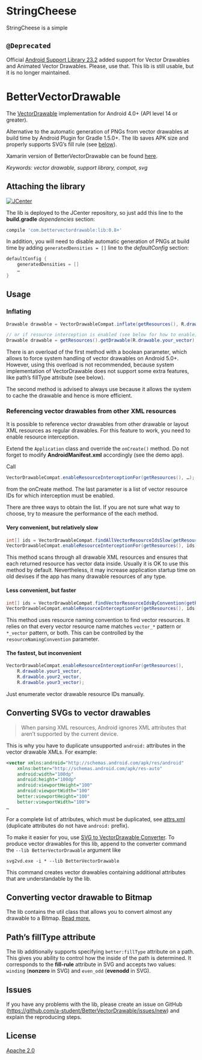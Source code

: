 # StringCheese

StringCheese is a simple 
## `@Deprecated`
Official [Android Support Library 23.2](http://android-developers.blogspot.ru/2016/02/android-support-library-232.html) added support for Vector Drawables and Animated Vector Drawables. Please, use that. This lib is still usable, but it is no longer maintained.

# BetterVectorDrawable
The [VectorDrawable](https://developer.android.com/reference/android/graphics/drawable/VectorDrawable.html) implementation for Android 4.0+ (API level 14 or greater).

Alternative to the automatic generation of PNGs from vector drawables at build time by Android Plugin for Gradle 1.5.0+. The lib saves APK size and properly supports SVG’s fill rule (see [below](#paths-filltype-attribute)).

Xamarin version of BetterVectorDrawable can be found [here](https://github.com/VysotskiVadim/XamarinBetterVectorDrawable). 

*Keywords: vector drawable, support library, compat, svg*

## Attaching the library
[![JCenter](https://img.shields.io/github/release/a-student/BetterVectorDrawable.svg)](#attaching-the-library)

The lib is deployed to the JCenter repository, so just add this line to the **build.gradle** *dependencies* section:
```groovy
compile 'com.bettervectordrawable:lib:0.8+'
```
In addition, you will need to disable automatic generation of PNGs at build time by adding `generatedDensities = []` line to the *defaultConfig* section:
```groovy
defaultConfig {
    generatedDensities = []
    …
}
```

## Usage
### Inflating
```java
Drawable drawable = VectorDrawableCompat.inflate(getResources(), R.drawable.your_vector);

// or if resource interception is enabled (see below for how to enable)
Drawable drawable = getResources().getDrawable(R.drawable.your_vector);
```
There is an overload of the first method with a boolean parameter, which allows to force system handling of vector drawables on Android 5.0+.
However, using this overload is not recommended, because system implementation of VectorDrawable does not support some extra features, like path’s fillType attribute (see below).

The second method is advised to always use because it allows the system to cache the drawable and hence is more efficient.

### Referencing vector drawables from other XML resources
It is possible to reference vector drawables from other drawable or layout XML resources as regular drawables.
For this feature to work, you need to enable resource interception.

Extend the `Application` class and override the `onCreate()` method. Do not forget to modify **AndroidManifest.xml** accordingly (see the demo app).

Call
```java
VectorDrawableCompat.enableResourceInterceptionFor(getResources(), …);
```
from the onCreate method. The last parameter is a list of vector resource IDs for which interception must be enabled.

There are three ways to obtain the list. If you are not sure what way to choose, try to measure the performance of the each method.

#### Very convenient, but relatively slow
```java
int[] ids = VectorDrawableCompat.findAllVectorResourceIdsSlow(getResources(), R.drawable.class);
VectorDrawableCompat.enableResourceInterceptionFor(getResources(), ids);
```
This method scans through all drawable XML resources and ensures that each returned resource has vector data inside.
Usually it is OK to use this method by default. Nevertheless, it may increase application startup time on old devises if the app has many drawable resources of any type.

#### Less convenient, but faster
```java
int[] ids = VectorDrawableCompat.findVectorResourceIdsByConvention(getResources(), R.drawable.class, Convention.RESOURCE_NAME_HAS_VECTOR_SUFFIX);
VectorDrawableCompat.enableResourceInterceptionFor(getResources(), ids);
```
This method uses resource naming convention to find vector resources.
It relies on that every vector resource name matches `vector_*` pattern or `*_vector` pattern, or both. This can be controlled by the `resourceNamingConvention` parameter.

#### The fastest, but inconvenient
```java
VectorDrawableCompat.enableResourceInterceptionFor(getResources(),
    R.drawable.your1_vector,
    R.drawable.your2_vector,
    R.drawable.your3_vector);
```
Just enumerate vector drawable resource IDs manually.

## Converting SVGs to vector drawables
> When parsing XML resources, Android ignores XML attributes that aren’t supported by the current device.

This is why you have to duplicate unsupported `android:` attributes in the vector drawable XMLs. For example:
```xml
<vector xmlns:android="http://schemas.android.com/apk/res/android"
    xmlns:better="http://schemas.android.com/apk/res-auto"
    android:width="100dp"
    android:height="100dp"
    android:viewportHeight="100"
    android:viewportWidth="100"
    better:viewportHeight="100"
    better:viewportWidth="100">
…
```
For a complete list of attributes, which must be duplicated, see [attrs.xml](lib/src/main/res/values/attrs.xml#L52)
(duplicate attributes do not have `android:` prefix).

To make it easier for you, use [SVG to VectorDrawable Converter](https://github.com/a-student/SvgToVectorDrawableConverter).
To produce vector drawables for this lib, append to the converter command the `--lib BetterVectorDrawable` argument like
```
svg2vd.exe -i * --lib BetterVectorDrawable
```
This command creates vector drawables containing additional attributes that are understandable by the lib.

## Converting vector drawable to Bitmap
The lib contains the util class that allows you to convert almost any drawable to a Bitmap. [Read more.](docs/BitmapUtil.md)

## Path’s fillType attribute
The lib additionally supports specifying `better:fillType` attribute on a path. This gives you ability to control how the inside of the path is determined.
It corresponds to the **fill-rule** attribute in SVG and accepts two values: `winding` (**nonzero** in SVG) and `even_odd` (**evenodd** in SVG).

## Issues
If you have any problems with the lib, please create an issue on GitHub (https://github.com/a-student/BetterVectorDrawable/issues/new)
and explain the reproducing steps.

## License
[Apache 2.0](http://www.apache.org/licenses/LICENSE-2.0.txt)